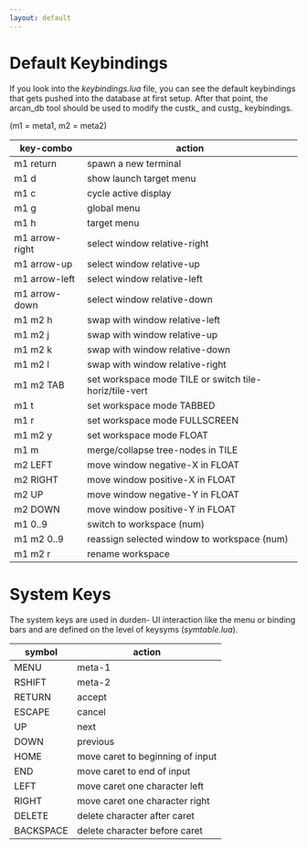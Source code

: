 ```yaml
---
layout: default
---
```

# Default Keybindings
If you look into the <i>keybindings.lua</i> file, you can see the default
keybindings that gets pushed into the database at first setup. After that
point, the arcan\_db tool should be used to modify the custk\_ and
custg\_ keybindings.

(m1 = meta1, m2 = meta2)

| key-combo       | action
| --------------- | -----------------------------------------------------
| m1 return       | spawn a new terminal
| m1 d            | show launch target menu
| m1 c            | cycle active display
| m1 g            | global menu
| m1 h            | target menu
| m1 arrow-right  | select window relative-right
| m1 arrow-up     | select window relative-up
| m1 arrow-left   | select window relative-left
| m1 arrow-down   | select window relative-down
| m1 m2 h         | swap with window relative-left
| m1 m2 j         | swap with window relative-up
| m1 m2 k         | swap with window relative-down
| m1 m2 l         | swap with window relative-right
| m1 m2 TAB       | set workspace mode TILE or switch tile-horiz/tile-vert
| m1 t            | set workspace mode TABBED
| m1 r            | set workspace mode FULLSCREEN
| m1 m2 y         | set workspace mode FLOAT
| m1 m            | merge/collapse tree-nodes in TILE
| m2 LEFT         | move window negative-X in FLOAT
| m2 RIGHT        | move window positive-X in FLOAT
| m2 UP           | move window negative-Y in FLOAT
| m2 DOWN         | move window positive-Y in FLOAT
| m1 0..9         | switch to workspace (num)
| m1 m2 0..9      | reassign selected window to workspace (num)
| m1 m2 r         | rename workspace

# System Keys
The system keys are used in durden- UI interaction like the menu or binding
bars and are defined on the level of keysyms (<i>symtable.lua</i>).

| symbol          | action
| --------------- | -----------------------------------------------------
| MENU            | meta-1
| RSHIFT          | meta-2
| RETURN          | accept
| ESCAPE          | cancel
| UP              | next
| DOWN            | previous
| HOME            | move caret to beginning of input
| END             | move caret to end of input
| LEFT            | move caret one character left
| RIGHT           | move caret one character right
| DELETE          | delete character after caret
| BACKSPACE       | delete character before caret

